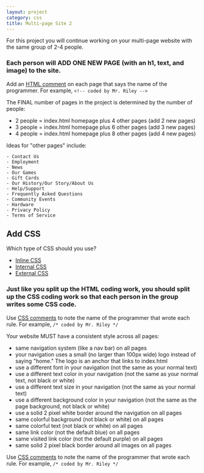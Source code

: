 ```yaml
---
layout: project
category: css
title: Multi-page Site 2
---
```


For this project you will continue working on your multi-page website with the same group of 2-4 people.

### Each person will ADD ONE NEW PAGE (with an h1, text, and image) to the site.

Add an [HTML comment](https://www.w3schools.com/html/html_comments.asp) on each page that says the name of the programmer. For example, `<!-- coded by Mr. Riley -->`

The FINAL number of pages in the project is determined by the number of people:
  - 2 people = index.html homepage plus 4 other pages (add 2 new pages)
  - 3 people = index.html homepage plus 6 other pages (add 3 new pages)
  - 4 people = index.html homepage plus 8 other pages (add 4 new pages)

  Ideas for "other pages" include:

    - Contact Us
    - Employment
    - News
    - Our Games
    - Gift Cards
    - Our History/Our Story/About Us
    - Help/Support
    - Frequently Asked Questions
    - Community Events
    - Hardware
    - Privacy Policy
    - Terms of Service


## Add CSS

Which type of CSS should you use?
  -   [Inline CSS](https://www.w3schools.com/html/tryit.asp?filename=tryhtml_css_inline)
  -   [Internal CSS](https://www.w3schools.com/html/tryit.asp?filename=tryhtml_css_internal)
  -   [External CSS](https://www.w3schools.com/html/tryit.asp?filename=tryhtml_css_external)

### Just like you split up the HTML coding work, you should split up the CSS coding work so that each person in the group writes some CSS code.

Use [CSS comments](https://css-tricks.com/snippets/css/comments-in-css/) to note the name of the programmer that wrote each rule. For example, `/* coded by Mr. Riley */`

Your website MUST have a consistent style across all pages:

  - same navigation system (like a nav bar) on all pages
  - your navigation uses a small (no larger than 100px wide) logo instead of saying "home." The logo is an anchor that links to index.html
  - use a different font in your navigation (not the same as your normal text)
  - use a different text color in your navigation (not the same as your normal text, not black or white)
  - use a different text size in your navigation (not the same as your normal text)
  - use a different background color in your navigation (not the same as the page background, not black or white)
  - use a solid 2 pixel white border around the navigation on all pages
  - same colorful background (not black or white) on all pages
  - same colorful text (not black or white) on all pages
  - same link color (not the default blue) on all pages
  - same visited link color (not the default purple) on all pages
  - same solid 2 pixel black border around all images on all pages


Use [CSS comments](https://css-tricks.com/snippets/css/comments-in-css/) to note the name of the programmer that wrote each rule. For example, `/* coded by Mr. Riley */`
